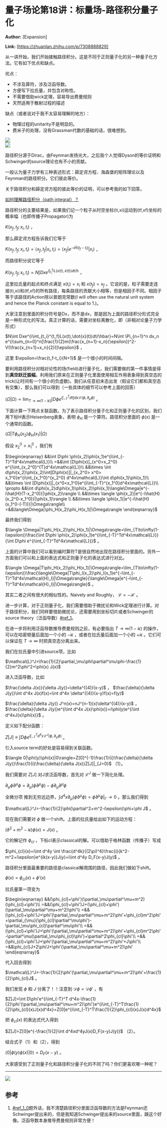 # 量子场论第18讲：标量场-路径积分量子化

 **Author:** [Expansion]

 **Link:** [https://zhuanlan.zhihu.com/p/7308888829]



从一讲开始，我们开始接触路径积分。这是不同于正则量子化的另一种量子化方法。它有如下优点和缺点。

优点：

* 不涉及算符，涉及泛函导数。
* 方便写下拉氏量，并包含对称性。
* 不需要借助wick定理，容易导出费曼规则
* 天然适用于散射过程的描述

缺点（或者说对于我不太容易理解的地方）：

* 物理过程的unitarity不是明显的。
* 费米子的处理，没有Grassman代数的基础的话，很难想到。

![]((20241117)量子场论第18讲标量场-路径积分量子化_Expansion/v2-38390b85363a5e9e7fb7348e55f465a5_1440w.jpg)  
![]((20241117)量子场论第18讲标量场-路径积分量子化_Expansion/v2-8b6ce2f1701624d713a0bcb57df272af_1440w.jpg)  

路径积分源于Dirac，由Feynman发扬光大，之后我个人觉得Dyson的等价证明和Schwinger的source理论也有不小的贡献。

一般认为量子力学有三种表述形式：薛定谔方程、海森堡的矩阵理论以及Feynman的路径积分。它们彼此等价。

关于路径积分和薛定谔方程的彼此等价的证明，可以参考我的如下回答。

[如何理解路径积分（path integral）？](https://www.zhihu.com/question/27615769/answer/33120361391)

路径积分的主要结果是，如果我们记一个粒子从时空坐标(ti,xi)运动到(tf,xf)坐标的概率幅（也即传播子Propagator)为

$K(x_f, t_f; x_i,t_i)$ ，

那么薛定谔方程告诉我们它等于

$K(x_f, t_f; x_i,t_i)=\langle x_f,t_f|x_i,t_i\rangle=\langle x_f|e^{-i\hat{H}(t_f-t_i)}|x_i\rangle$ ，

而路径积分说它等于

$K(x_f, t_f; x_i,t_i)=N\int Dxe^{i\int_{t_i}^{t_f}L(x(t),\dot{x}(t))dt/\hbar}$ ，

这里拉氏量的起点和终点满足 $x(t_i)=x_i$ 和 $x(t_f)=x_f$ 。它说的是，粒子需要走连接(ti,xi)和(tf,xf)的所有路径，每条路径的贡献大小相等，但是相因子不同。相因子等于该路径的Action除以普朗克常数(I will often use the natural unit system and hence the Planck constant is equal to 1.)。

大家注意到里面的积分符号是Dx，而不是dx，那是因为上面的路径积分形式完全是一种形式化的写法。真正计算的话，需要对坐标离散化，即（非相对论量子力学形式）

$N\int Dxe^{i\int_{t_i}^{t_f}L(x(t),\dot{x}(t))dt/\hbar}=N\int \Pi_{n=1}^n dx_n e^{i\sum_{n=0}^n[\frac{1}{2}m(\frac{x_{n+1}-x_n}{\epsilon})^2-V(\frac{x_{n+1}+x_n}{2})]\epsilon}$ ，

这里 $\epsilon=\frac{t_f-t_i}{N+1}$ 是一个很小的时间间隔。

要利用路径积分对相对论性的场(field)进行量子化，我们需要做的第一件事情是得到**真空跃迁振幅**。利用我们原来在正则量子化里面使用相互作用表象得到真空态的trick(让时间有一个很小的负虚数)。我们从任意初末态出发（假设它们都和真空态有交集），那么我们可以得到（一些具体的细节可以参考上面的回答）

$\langle\Omega|\Omega\rangle \propto \lim_{T\to \infty(1-i\epsilon)}\int D\phi e^{i\int_{-T}^T dt \int dx \mathcal{L}(\phi,\partial_\mu\phi)}$ 。

下面计算一下两点关联函数。为了表示路径积分量子化和正则量子化的区别，我们用下标H表示Heisenberg表象，表明 $\phi_H$ 是一个算符。路径积分里面的 $\phi(x)$ 是一个通常的函数。

$\langle \Omega|T\phi_H(x_2)\phi_H(x_1)|\Omega\rangle$

假设 $x_2^0>x_1^0$ ，我们有

$\begin{eqnarray} &&\int D\phi \phi(x_2)\phi(x_1)e^{i\int_{-T}^Td^4x\mathcal{L}}\\ =&&\int [D\phi(x)]_{x^0>x_2^0} e^{i\int_{x_2^0}^{T}d^4x\mathcal{L}}\\ &&\times \int d\phi(x_2)\phi(x_2)\int[D\phi(x)]|_{x_2^0> x^0> x_1^0}e^{i\int_{x_1^0}^{x_2^0} d^4x\mathcal{L}}\int d\phi(x_1)\phi(x_1)\\ &&\times \int [D\phi(x)]|_{x^0<x_1^0}e^{i\int_{-T}^{x_1^0}d^4x\mathcal{L}}\\ \propto &&\int d\phi(x_2)d\phi(x_1)\phi(x_2)\phi(x_1)\langle\Omega|e^{-i\hat{H}(T-x_2^0)}|\phi(x_2)\rangle \\ &&\times \langle \phi(x_2)|e^{-i\hat{H}(x_2^0-x_1^0)}|\phi(x_1)\rangle \\ &&\times \langle \phi(x_1)|e^{-i\hat{H}(x_1^0-(-T))}|\Omega\rangle\\ =&&\langle\Omega|\phi_H(x_2)\phi_H(x_1)|\Omega\rangle \end{eqnarray}$

最终我们得到

$\langle \Omega|T\phi_H(x_2)\phi_H(x_1)|\Omega\rangle=\lim_{T\to\infty(1-i\epsilon)}\frac{\int D\phi \phi(x_2)\phi(x_1)e^{i\int_{-T}^Td^4x\mathcal{L}}}{\int D\phi e^{i\int_{-T}^Td^4x\mathcal{L}}}$ 。

上面的计算中我们可以看到编时算符T是很自然地出现在路径积分里面的。另外一方面我们可以和上面的表达式和正则量子化的表达式进行对比。

$\langle \Omega|T\phi_H(x_2)\phi_H(x_1)|\Omega\rangle=\lim_{T\to\infty(1-i\epsilon)}\frac{\langle\Omega|T\phi_I(x_2)\phi_I(x_1)e^{-i\int_{-T}^Td^4x\mathcal{H}_I}|\Omega\rangle}{\langle\Omega|e^{-i\int_{-T}^Td^4x\mathcal{H}_I}|\Omega\rangle}$ 。

其实二者之间有很大的相似性的。Naively and Roughly， $\mathcal{L}=-\mathcal{H}$ 。

进一步计算，对于正则量子化，我们需要借助于微扰论和Wick定理进行计算。对于路径积分，我们同样要借助微扰论，还需要用到坐标切片或者Schwinger的source theory（泛函导数）[#ref\_1](#ref\_1)。

在进一步将利用泛函导数推导费曼规则之前，有必要指出 $T\to\infty(1-i\epsilon)$ 的操作，可以在哈密顿量后面加一个小的 $-i\epsilon$ ，或者在拉氏量后面加一个小的 $+i\epsilon$ 。它们可以保证在 $T\to\infty$ 时把真空态分离出来。

我们在拉氏量中引进source项，比如

$\mathcal{L}^J=\frac{1}{2}\partial_\mu\phi\partial^\mu\phi-\frac{1}{2}m^2\phi^2+\phi(x) J(x)$

进入泛函导数，比如

$\frac{\delta J(x)}{\delta J(y)}=\delta^{(4)}(x-y)$ ， $\frac{\delta}{\delta J(y)}\int d^4x J(x)f(x)=\int d^4x \delta^{(4)}(x-y)f(x)=f(y)$

$\frac{\delta}{\delta J(y)} J^n(x)=nJ^{n-1}(x)\delta^{(4)}(x-y)$ ， $\frac{\delta}{\delta J(y)}e^{i\int d^4x J(x)\phi(x)}=i\phi(y)e^{i\int d^4xJ(x)\phi(x)}$ 。

定义如下配分函数：

$Z[J]\equiv \int D\phi e^{i\int_{-T}^Td^4x\mathcal{L}^J(\phi,\partial_\mu\phi)}$ 。

引入source term的好处是容易得到关联函数。

$\langle 0|\phi(y)\phi(x)|0\rangle=Z[0]^{-1}\frac{1}{i}\frac{\delta}{\delta J(y)}\frac{1}{i}\frac{\delta}{\delta J(x)}Z[J]|_{J=0}$ （1）。

我们需要对 $Z[J]$ 对J求泛函导数，首先对 $\mathcal{L}^J$ 做一下简化处理。

$\partial_\mu\phi\partial^\mu\phi=\partial_\mu(\phi\partial^\mu\phi)-\phi \partial_\mu\partial^\mu\phi$

全微分项 推到无穷远边界，$\int d^4x\partial_\mu(\phi\partial^\mu\phi)=\phi\partial^\mu\phi|_\Gamma\to 0$ 。那么我们得到

$\mathcal{L}^J=-\frac{1}{2}\phi(\partial^2+m^2-i\epsilon)\phi+\phi J$ 。

现在我们需要对 $\phi$ 做一个shift。上面的拉氏量给出如下的运动方程：

$(\partial^2+m^2-i\epsilon)\phi(x)=J(x)$ 。

它的解记作 $\phi_{cl}$ ，下标cl表示classical的解。可以借助于格林函数（传播子）写成

$\phi_{cl}(x)=i\int d^4y \int \frac{d^4k}{(2\pi)^4}\frac{i}{k^2-m^2+i\epsilon}e^{ik(x-y)}J(y)=i\int d^4y D_F(x-y)J(y)$ 。

路径积分里面最重要的路径是classical解周围的路径，因此我们做如下shift。

$\phi(x)=\phi_{cl}(x)+\phi'(x)$

拉氏量第一项变为

$\begin{eqnarray} &&(\phi_{cl}+\phi')(\partial_\mu\partial^\mu+m^2)(\phi_{cl}+\phi')\\ =&&(\phi_{cl}+\phi')J+(\phi_{cl}+\phi')(\partial_\mu\partial^\mu+m^2)\phi'\\ =&&(\phi_{cl}+\phi')J+\phi'(\partial_\mu\partial^\mu+m^2)\phi'+\phi_{cl}m^2\phi'+\partial_{\mu}(\phi_{cl}\partial^\mu\phi')-\partial_\mu\phi_{cl}\partial^\mu\phi'\\ =&&(\phi_{cl}+\phi')J+\phi'(\partial_\mu\partial^\mu+m^2)\phi'+\phi_{cl}m^2\phi'-\partial^\mu(\partial_\mu\phi_{cl}\phi')+\partial^2\phi_{cl}\phi'\\ =&&(\phi_{cl}+\phi')J+\phi'(\partial_\mu\partial^\mu+m^2)\phi'+J\phi'\\ =&&\phi_{cl}J+2\phi'J+\phi'(\partial_\mu\partial^\mu+m^2)\phi' \end{eqnarray}$

代入回去得到

$\mathcal{L}^J=-\frac{1}{2}\phi'(\partial_\mu\partial^\mu+m^2)\phi'+\frac{1}{2}\phi_{cl}J$ 。

我们发现 $\phi$ 和 $J$ 分离了！！注意到 $\mathcal{D}\phi=\mathcal{D}\phi'$ ，有

$Z[J]=\int D\phi'e^{i\int_{-T}^T d^4x-\frac{1}{2}\phi'(\partial_\mu\partial^\mu+m^2)\phi'}e^{i\int_{-T}^T\frac{1}{2}\phi_{cl}(x)J(x)d^4x}=Z[0]e^{i\int_{-T}^T\frac{1}{2}\phi_{cl}(x)J(x)d^4x}$

把 $\phi_{cl}(x)$ 的表达式代入得到

$Z[J]=Z[0]e^{-\frac{1}{2}\int d^4xd^4yJ(x)D_F(x-y)J(y)}$ （2）。

结合式子（1）和（2），得到

$\langle 0|\phi(y)\phi(x)|0\rangle=D_F(x-y)$ 。

大家感受到了正则量子化和路径积分量子化的不同了吗？你们更喜欢哪一种呢？

---

![]((20241117)量子场论第18讲标量场-路径积分量子化_Expansion/v2-46b4ab164ff56a82bfd75cc7ec7c14a3_1440w.jpg)  
## 参考  

1. [#ref\_1\_0](#ref\_1\_0)题外话，我不清楚路径积分里面泛函导数的方法是Feynman还Schwinger提出来的，但是我知道Schwinger提出来的source里面，跟这个好像。泛函导数本身推导费曼规则非常方便！
